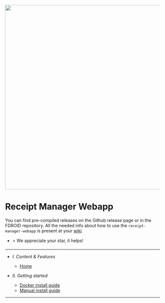<p align="center">

  <img width=600 src="https://i.imgur.com/EPoolzW.png">

</p>

# Receipt Manager Webapp 
You can find pre-compiled releases on the Github release page or in the FDROID repository.
All the needed info about how to  use the `receipt-manager-webapp` is present at your [wiki](https://receipt-manager-webapp.readthedocs.io/en/latest/index.html).
* :star: We appreciate your star, it helps!

---

- *I. Content & Features*
  - [Home](https://receipt-manager-webapp.readthedocs.io/en/latest/)
  

- *II. Getting started*
  - [Docker install guide](https://receipt-manager-webapp.readthedocs.io/en/latest/installation.html)
  - [Manual install guide](https://receipt-manager-webapp.readthedocs.io/en/latest/installation.html#manuel-installation-guide)
---
